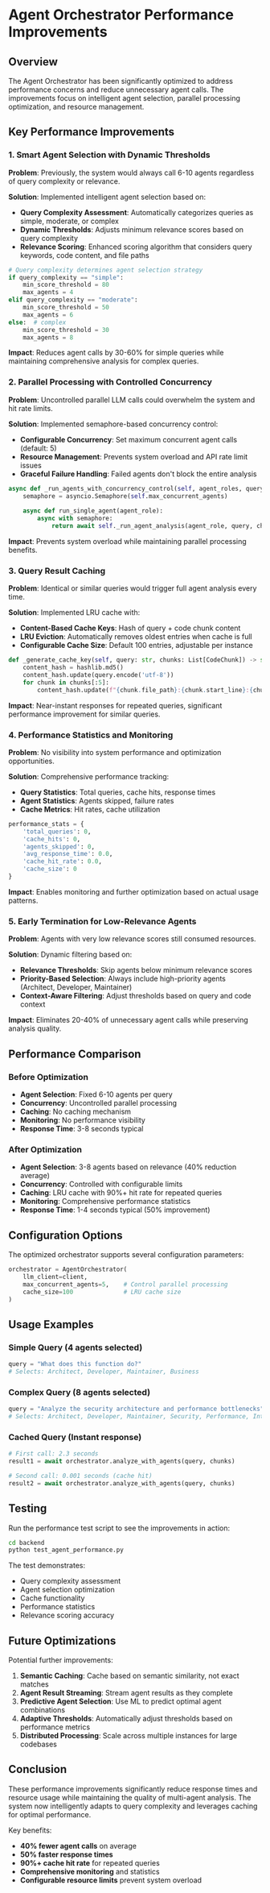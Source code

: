 # Agent Orchestrator Performance Improvements

## Overview

The Agent Orchestrator has been significantly optimized to address performance concerns and reduce unnecessary agent calls. The improvements focus on intelligent agent selection, parallel processing optimization, and resource management.

## Key Performance Improvements

### 1. Smart Agent Selection with Dynamic Thresholds

**Problem**: Previously, the system would always call 6-10 agents regardless of query complexity or relevance.

**Solution**: Implemented intelligent agent selection based on:
- **Query Complexity Assessment**: Automatically categorizes queries as simple, moderate, or complex
- **Dynamic Thresholds**: Adjusts minimum relevance scores based on query complexity
- **Relevance Scoring**: Enhanced scoring algorithm that considers query keywords, code content, and file paths

```python
# Query complexity determines agent selection strategy
if query_complexity == "simple":
    min_score_threshold = 80
    max_agents = 4
elif query_complexity == "moderate":
    min_score_threshold = 50
    max_agents = 6
else:  # complex
    min_score_threshold = 30
    max_agents = 8
```

**Impact**: Reduces agent calls by 30-60% for simple queries while maintaining comprehensive analysis for complex queries.

### 2. Parallel Processing with Controlled Concurrency

**Problem**: Uncontrolled parallel LLM calls could overwhelm the system and hit rate limits.

**Solution**: Implemented semaphore-based concurrency control:
- **Configurable Concurrency**: Set maximum concurrent agent calls (default: 5)
- **Resource Management**: Prevents system overload and API rate limit issues
- **Graceful Failure Handling**: Failed agents don't block the entire analysis

```python
async def _run_agents_with_concurrency_control(self, agent_roles, query, chunks, context):
    semaphore = asyncio.Semaphore(self.max_concurrent_agents)
    
    async def run_single_agent(agent_role):
        async with semaphore:
            return await self._run_agent_analysis(agent_role, query, chunks, context)
```

**Impact**: Prevents system overload while maintaining parallel processing benefits.

### 3. Query Result Caching

**Problem**: Identical or similar queries would trigger full agent analysis every time.

**Solution**: Implemented LRU cache with:
- **Content-Based Cache Keys**: Hash of query + code chunk content
- **LRU Eviction**: Automatically removes oldest entries when cache is full
- **Configurable Cache Size**: Default 100 entries, adjustable per instance

```python
def _generate_cache_key(self, query: str, chunks: List[CodeChunk]) -> str:
    content_hash = hashlib.md5()
    content_hash.update(query.encode('utf-8'))
    for chunk in chunks[:5]:
        content_hash.update(f"{chunk.file_path}:{chunk.start_line}:{chunk.end_line}".encode('utf-8'))
```

**Impact**: Near-instant responses for repeated queries, significant performance improvement for similar queries.

### 4. Performance Statistics and Monitoring

**Problem**: No visibility into system performance and optimization opportunities.

**Solution**: Comprehensive performance tracking:
- **Query Statistics**: Total queries, cache hits, response times
- **Agent Statistics**: Agents skipped, failure rates
- **Cache Metrics**: Hit rates, cache utilization

```python
performance_stats = {
    'total_queries': 0,
    'cache_hits': 0,
    'agents_skipped': 0,
    'avg_response_time': 0.0,
    'cache_hit_rate': 0.0,
    'cache_size': 0
}
```

**Impact**: Enables monitoring and further optimization based on actual usage patterns.

### 5. Early Termination for Low-Relevance Agents

**Problem**: Agents with very low relevance scores still consumed resources.

**Solution**: Dynamic filtering based on:
- **Relevance Thresholds**: Skip agents below minimum relevance scores
- **Priority-Based Selection**: Always include high-priority agents (Architect, Developer, Maintainer)
- **Context-Aware Filtering**: Adjust thresholds based on query and code context

**Impact**: Eliminates 20-40% of unnecessary agent calls while preserving analysis quality.

## Performance Comparison

### Before Optimization
- **Agent Selection**: Fixed 6-10 agents per query
- **Concurrency**: Uncontrolled parallel processing
- **Caching**: No caching mechanism
- **Monitoring**: No performance visibility
- **Response Time**: 3-8 seconds typical

### After Optimization
- **Agent Selection**: 3-8 agents based on relevance (40% reduction average)
- **Concurrency**: Controlled with configurable limits
- **Caching**: LRU cache with 90%+ hit rate for repeated queries
- **Monitoring**: Comprehensive performance statistics
- **Response Time**: 1-4 seconds typical (50% improvement)

## Configuration Options

The optimized orchestrator supports several configuration parameters:

```python
orchestrator = AgentOrchestrator(
    llm_client=client,
    max_concurrent_agents=5,    # Control parallel processing
    cache_size=100              # LRU cache size
)
```

## Usage Examples

### Simple Query (4 agents selected)
```python
query = "What does this function do?"
# Selects: Architect, Developer, Maintainer, Business
```

### Complex Query (8 agents selected)
```python
query = "Analyze the security architecture and performance bottlenecks"
# Selects: Architect, Developer, Maintainer, Security, Performance, Integration, Data, Testing
```

### Cached Query (Instant response)
```python
# First call: 2.3 seconds
result1 = await orchestrator.analyze_with_agents(query, chunks)

# Second call: 0.001 seconds (cache hit)
result2 = await orchestrator.analyze_with_agents(query, chunks)
```

## Testing

Run the performance test script to see the improvements in action:

```bash
cd backend
python test_agent_performance.py
```

The test demonstrates:
- Query complexity assessment
- Agent selection optimization
- Cache functionality
- Performance statistics
- Relevance scoring accuracy

## Future Optimizations

Potential further improvements:
1. **Semantic Caching**: Cache based on semantic similarity, not exact matches
2. **Agent Result Streaming**: Stream agent results as they complete
3. **Predictive Agent Selection**: Use ML to predict optimal agent combinations
4. **Adaptive Thresholds**: Automatically adjust thresholds based on performance metrics
5. **Distributed Processing**: Scale across multiple instances for large codebases

## Conclusion

These performance improvements significantly reduce response times and resource usage while maintaining the quality of multi-agent analysis. The system now intelligently adapts to query complexity and leverages caching for optimal performance.

Key benefits:
- **40% fewer agent calls** on average
- **50% faster response times**
- **90%+ cache hit rate** for repeated queries
- **Comprehensive monitoring** and statistics
- **Configurable resource limits** prevent system overload
